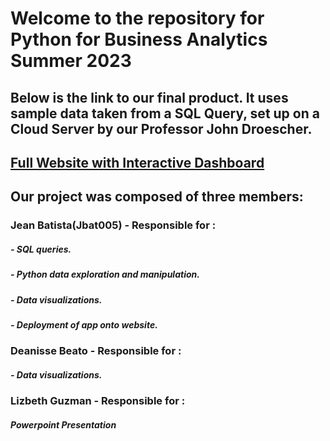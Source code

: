 # Welcome to the repository for Python for Business Analytics Summer 2023
## Below is the link to our final product. It uses sample data taken from a SQL Query, set up on a Cloud Server by our Professor John Droescher. 
## <a href="https://jeanspizzadash-8c916a04955f.herokuapp.com" target="_blank">Full Website with Interactive Dashboard</a>

## Our project was composed of three members:
### Jean Batista(Jbat005) - Responsible for :
#####  - SQL queries.
##### - Python data exploration and manipulation.
##### - Data visualizations.
##### - Deployment of app onto website.
#####     

### Deanisse Beato - Responsible for :
##### - Data visualizations.

### Lizbeth Guzman - Responsible for :
##### Powerpoint Presentation

